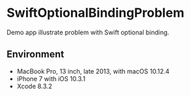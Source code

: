 # SwiftOptionalBindingProblem
Demo app illustrate problem with Swift optional binding.

## Environment

* MacBook Pro, 13 inch, late 2013, with macOS 10.12.4
* iPhone 7 with iOS 10.3.1
* Xcode 8.3.2


